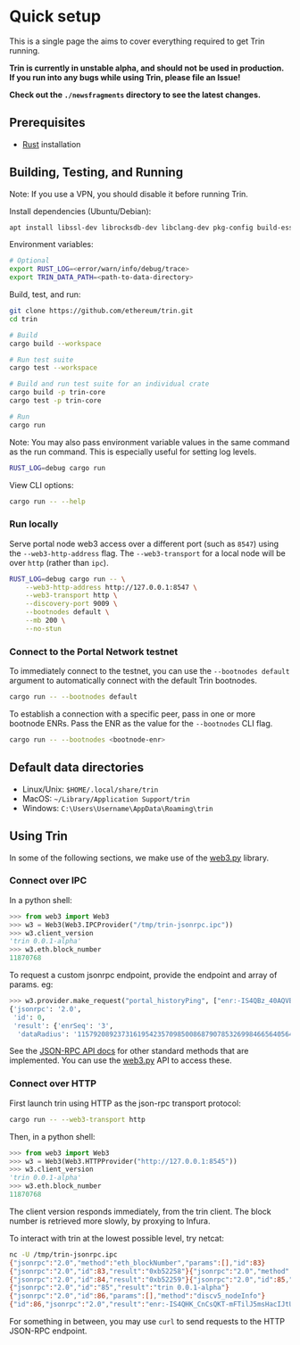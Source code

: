 # Quick setup

This is a single page the aims to cover everything required to get Trin running.

**Trin is currently in unstable alpha, and should not be used in production. If you run into any bugs while using Trin, please file an Issue!**

**Check out the `./newsfragments` directory to see the latest changes.**

## Prerequisites
- [Rust](https://www.rust-lang.org/) installation

## Building, Testing, and Running

Note: If you use a VPN, you should disable it before running Trin.

Install dependencies (Ubuntu/Debian):

```sh
apt install libssl-dev librocksdb-dev libclang-dev pkg-config build-essential
```

Environment variables:

```sh
# Optional
export RUST_LOG=<error/warn/info/debug/trace>
export TRIN_DATA_PATH=<path-to-data-directory>
```

Build, test, and run:

```sh
git clone https://github.com/ethereum/trin.git
cd trin

# Build
cargo build --workspace

# Run test suite
cargo test --workspace

# Build and run test suite for an individual crate
cargo build -p trin-core
cargo test -p trin-core

# Run
cargo run
```

Note: You may also pass environment variable values in the same command as the run command. This is especially useful for setting log levels.

```sh
RUST_LOG=debug cargo run
```

View CLI options:

```sh
cargo run -- --help
```

### Run locally

Serve portal node web3 access over a different port (such as `8547`) using the `--web3-http-address` flag. The `--web3-transport` for a local node will be over `http`
(rather than `ipc`).

```sh
RUST_LOG=debug cargo run -- \
    --web3-http-address http://127.0.0.1:8547 \
    --web3-transport http \
    --discovery-port 9009 \
    --bootnodes default \
    --mb 200 \
    --no-stun
```

### Connect to the Portal Network testnet

To immediately connect to the testnet, you can use the `--bootnodes default` argument to automatically connect with the default Trin bootnodes.

```sh
cargo run -- --bootnodes default
```

To establish a connection with a specific peer, pass in one or more bootnode ENRs. Pass the ENR as the value for the `--bootnodes` CLI flag.

```sh
cargo run -- --bootnodes <bootnode-enr>
```

## Default data directories

- Linux/Unix: `$HOME/.local/share/trin`
- MacOS: `~/Library/Application Support/trin`
- Windows: `C:\Users\Username\AppData\Roaming\trin`

## Using Trin

In some of the following sections, we make use of the [web3.py](https://github.com/ethereum/web3.py/) library.

### Connect over IPC

In a python shell:

```py
>>> from web3 import Web3
>>> w3 = Web3(Web3.IPCProvider("/tmp/trin-jsonrpc.ipc"))
>>> w3.client_version
'trin 0.0.1-alpha'
>>> w3.eth.block_number
11870768
```

To request a custom jsonrpc endpoint, provide the endpoint and array of params. eg:
```py
>>> w3.provider.make_request("portal_historyPing", ["enr:-IS4QBz_40AQVBaqlhPIWFwVEphZqPKS3EPso1PwK01nwDMtMCcgK73FppW1C9V_BQRsvWV5QTbT1IYUR-zv8_cnIakDgmlkgnY0gmlwhKRc9_OJc2VjcDI1NmsxoQM-ccaM0TOFvYqC_RY_KhZNhEmWx8zdf6AQALhKyMVyboN1ZHCCE4w", "18446744073709551615"])
{'jsonrpc': '2.0',
 'id': 0,
 'result': {'enrSeq': '3',
  'dataRadius': '115792089237316195423570985008687907853269984665640564039457584007913129639935'}}
```

See the [JSON-RPC API docs](/docs/jsonrpc_api.md) for other standard methods that are implemented. You can use the [web3.py](https://web3py.readthedocs.io/en/stable/web3.eth.html#module-web3.eth) API to access these.

### Connect over HTTP

First launch trin using HTTP as the json-rpc transport protocol:

```sh
cargo run -- --web3-transport http
```

Then, in a python shell:

```py
>>> from web3 import Web3
>>> w3 = Web3(Web3.HTTPProvider("http://127.0.0.1:8545"))
>>> w3.client_version
'trin 0.0.1-alpha'
>>> w3.eth.block_number
11870768
```

The client version responds immediately, from the trin client. The block number is retrieved more slowly, by proxying to Infura.

To interact with trin at the lowest possible level, try netcat:

```sh
nc -U /tmp/trin-jsonrpc.ipc
{"jsonrpc":"2.0","method":"eth_blockNumber","params":[],"id":83}
{"jsonrpc":"2.0","id":83,"result":"0xb52258"}{"jsonrpc":"2.0","method":"eth_blockNumber","params":[],"id":84}
{"jsonrpc":"2.0","id":84,"result":"0xb52259"}{"jsonrpc":"2.0","id":85,"params":[],"method":"web3_clientVersion"}
{"jsonrpc":"2.0","id":"85","result":"trin 0.0.1-alpha"}
{"jsonrpc":"2.0","id":86,"params":[],"method":"discv5_nodeInfo"}
{"id":86,"jsonrpc":"2.0","result":"enr:-IS4QHK_CnCsQKT-mFTilJ5msHacIJtU91aYe8FhAd_K7G-ACO-FO2GPFOyM7kiphjXMwrNh8Y4mSbN3ufSdBQFzjikBgmlkgnY0gmlwhMCoAMKJc2VjcDI1NmsxoQNa58x56RRRcUeOegry5S4yQvLa6LKlDcbBPHL4H5Oy4oN1ZHCCIyg"}
```

For something in between, you may use `curl` to send requests to the HTTP JSON-RPC endpoint.
